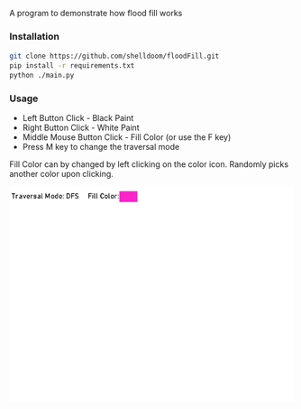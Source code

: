 A program to demonstrate how flood fill works

### Installation
```bash
git clone https://github.com/shelldoom/floodFill.git
pip install -r requirements.txt
python ./main.py
```

### Usage
- Left Button Click - Black Paint
- Right Button Click - White Paint
- Middle Mouse Button Click - Fill Color (or use the F key)
- Press M key to change the traversal mode 

Fill Color can by changed by left clicking on the color icon. Randomly picks another color upon clicking.


![Flood Fill](floodFill.gif)